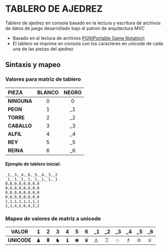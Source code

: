 # TABLERO DE AJEDREZ
Tablero de ajedrez en consola basado en la lectura y escritura de archivos de datos de juego desarrollado
bajo el patron de arquitectura MVC
- Basado en al lectura de archivos [PGN(Portable Game Notation)](https://en.wikipedia.org/wiki/Portable_Game_Notation)
- El tablero se imprime en consola con los caracteres en unicode de cada una de las piezas del ajedrez

## Sintaxis y mapeo

### Valores para matriz de tablero
| **PIEZA**   | **BLANCO** | **NEGRO** |
|:------------|:----------:|:---------:|
| **NINGUNA** |     0      |     0     |
| **PEON**    |     1      |    _1     |
| **TORRE**   |     2      |    _2     |
| **CABALLO** |     3      |    _3     |
| **ALFIL**   |     4      |    _4     |
| **REY**     |     5      |    _5     |
| **REINA**   |     6      |    _6     |

#### Ejemplo de tablero inicial:
````
_2,_3,_4,_6,_5,_4,_3,_2
_1,_1,_1,_1,_1,_1,_1,_1
0,0,0,0,0,0,0,0
0,0,0,0,0,0,0,0
0,0,0,0,0,0,0,0
0,0,0,0,0,0,0,0
1,1,1,1,1,1,1,1
2,3,4,5,6,4,3,2
````

### Mapeo de valores de matriz a unicode

| **VALOR**   | 1 | 2 | 3 | 4 | 5 | 6 | _1 | _2 | _3 | _4 | _5 | _6 |
|-------------|---|---|---|---|---|---|----|----|----|----|----|----|
| **UNICODE** | ♟ | ♜ | ♞ | ♝ | ♚ | ♛ | ♙  | ♖  | ♘  | ♗  | ♔  | ♕  |